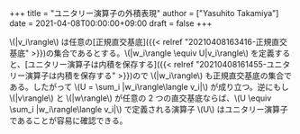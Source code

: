 +++
title = "ユニタリー演算子の外積表現"
author = ["Yasuhito Takamiya"]
date = 2021-04-08T00:00:00+09:00
draft = false
+++

\\(|v\_i\rangle\\) は任意の[正規直交基底]({{< relref "20210408163416-正規直交基底" >}})の集合であるとする。\\(|w\_i\rangle \equiv U|v\_i\rangle\\) を定義すると、[ユニタリー演算子は内積を保存する]({{< relref "20210408161455-ユニタリー演算子は内積を保存する" >}})ので \\(|w\_i\rangle\\) も正規直交基底の集合である。したがって \\(U = \sum\_i |w\_i\rangle\langle v\_i|\\) が成り立つ。逆にもし \\(|v\rangle\\) と \\(|w\rangle\\) が任意の 2 つの直交基底ならば、\\(U \equiv \sum\_i |w\_i\rangle\langle v\_i|\\) で定義される演算子 \\(U\\) はユニタリー演算子であることが容易に確認できる。
